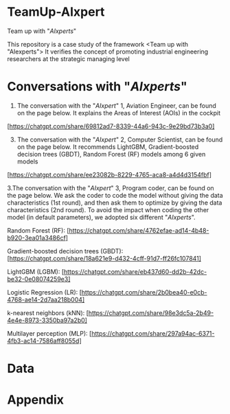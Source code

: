 # TeamUp-AIxpert
Team up with "_AIxperts_"

This repository is a case study of the framework <Team up with "AIexperts">
It verifies the concept of promoting industrial engineering researchers at the strategic managing level

# Conversations with "_AIxperts_"
1. The conversation with the "_AIxpert_" 1, Aviation Engineer, can be found on the page below. It explains the Areas of Interest (AOIs) in the cockpit
   
  [https://chatgpt.com/share/69812ad7-8339-44a6-943c-9e29bd73b3a0]
  


3. The conversation with the "_AIxpert_" 2, Computer Scientist, can be found on the page below. It recommends LightGBM, Gradient-boosted decision trees (GBDT), Random Forest (RF) models among 6 given models
   
  [https://chatgpt.com/share/ee23082b-8229-4765-aca8-a4d4d3154fbf]


3.The conversation with the "_AIxpert_" 3, Program coder, can be found on the page below.
We ask the coder to code the model without giving the data characteristics (1st round), and then ask them to optimize by giving the data characteristics (2nd round).
To avoid the impact when coding the other model (in default parameters), we adopted six different "_AIxperts_". 



Random Forest (RF):
  [https://chatgpt.com/share/4762efae-ad14-4b48-b920-3ea01a3486cf]

Gradient-boosted decision trees (GBDT):
  [https://chatgpt.com/share/18a621e9-d432-4cff-91d7-ff26fc107841]

LightGBM (LGBM):
  [https://chatgpt.com/share/eb437d60-dd2b-42dc-be32-0e08074259e3]

Logistic Regression (LR):
  [https://chatgpt.com/share/2b0bea40-e0cb-4768-ae14-2d7aa218b004]

k-nearest neighbors (kNN):
  [https://chatgpt.com/share/98e3dc5a-2b49-4e4e-8973-3350ba97a2b0]

Multilayer perception (MLP):
  [https://chatgpt.com/share/297a94ac-6371-4fb3-ac14-7586aff8055d]

# Data

# Appendix
